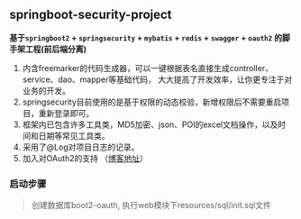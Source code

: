 ﻿## springboot-security-project
**基于`springboot2` + `springsecurity` + `mybatis` + `redis` + `swagger` + `oauth2` 的脚手架工程(前后端分离)**
1. 内含freemarker的代码生成器，可以一键根据表名直接生成controller、service、dao、mapper等基础代码，
大大提高了开发效率，让你更专注于对业务的开发。
2. springsecurity目前使用的是基于权限的动态校验，新增权限后不需要重启项目，重新登录即可。
3. 框架内已包含许多工具类，MD5加密、json、POI的excel文档操作，以及时间和日期等常见工具类。
4. 采用了@Log对项目日志的记录。
5. 加入对OAuth2的支持 （[博客地址](https://blog.csdn.net/qq_34997906/article/details/89600076)）

### 启动步骤
>  创建数据库boot2-oauth, 执行web模块下resources/sql/init.sql文件

